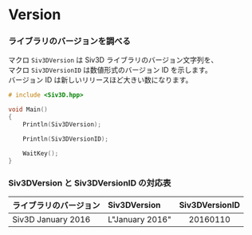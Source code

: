 ﻿# Version

### ライブラリのバージョンを調べる  
マクロ `Siv3DVersion` は Siv3D ライブラリのバージョン文字列を、  
マクロ `Siv3DVersionID` は数値形式のバージョン ID を示します。  
バージョン ID は新しいリリースほど大きい数になります。

```cpp
# include <Siv3D.hpp>

void Main()
{
	Println(Siv3DVersion);

	Println(Siv3DVersionID);

	WaitKey();
}
```

### Siv3DVersion と Siv3DVersionID の対応表

| ライブラリのバージョン | Siv3DVersion | Siv3DVersionID |
|:-------------|:-------------|:-----:|
| Siv3D January 2016             | L"January 2016" | 20160110 |
